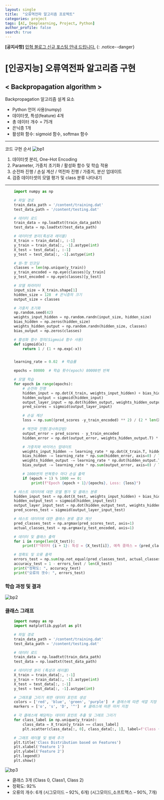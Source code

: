 ```yaml
---
layout: single
title:  "오류역전파 알고리즘 프로젝트"
categories: project
tags: [AI, Deeplearning, Project, Python]
author_profile: false
search: true
---
```


**[공지사항]** [민혁 블로그 신규 포스팅 안내 드립니다.](https://xvihaan.github.io/event/first/)
{: .notice--danger}

# [인공지능] 오류역전파 알고리즘 구현 

## < Backpropagation algorithm >

Backpropagation 알고리즘 설계 요소
- Python 언어 사용(numpy)
- 데이터셋, 특성(feature) 4개
- 총 데이터 개수 = 75개
- 은닉층 1개
- 활성화 함수: sigmoid 함수, softmax 함수

---

코드 구현 순서
![bp1]({{site.url}}/assets/images/2024-1-1-bp/bp1.png)
1. 데이터셋 분리, One-Hot Encoding
2. Parameter, 가중치 초기화 / 활성화 함수 및 학습 적용
3. 순전파 진행 / 손실 계산 / 역전파 진행 / 가중치, 분산 업데이트
4. 검증 데이터셋의 모델 평가 및 class 분류 나타내기


---


```python
    import numpy as np

    # 파일 경로
    train_data_path = '/content/training.dat'
    test_data_path = '/content/testing.dat'

    # 데이터 로드
    train_data = np.loadtxt(train_data_path)
    test_data = np.loadtxt(test_data_path)

    # 데이터셋 분리(특성과 레이블)
    X_train = train_data[:, :-1]
    y_train = train_data[:, -1].astype(int)
    X_test = test_data[:, :-1]
    y_test = test_data[:, -1].astype(int)

    # 원-핫 인코딩
    classes = len(np.unique(y_train))
    y_train_encoded = np.eye(classes)[y_train]
    y_test_encoded = np.eye(classes)[y_test]

    # 모델 파라미터
    input_size = X_train.shape[1]
    hidden_size = 128  # 은닉층의 크기
    output_size = classes

    # 가중치 초기화
    np.random.seed(42)
    weights_input_hidden = np.random.randn(input_size, hidden_size)
    bias_hidden = np.zeros(hidden_size)
    weights_hidden_output = np.random.randn(hidden_size, classes)
    bias_output = np.zeros(classes)

    # 활성화 함수 정의(Sigmoid 함수 사용)
    def sigmoid(x):
        return 1 / (1 + np.exp(-x))


    learning_rate = 0.02  # 학습률

    epochs = 80000  # 학습 횟수(epoch) 80000번 반복

    # 모델 학습
    for epoch in range(epochs):
        # 순전파 진행
        hidden_input = np.dot(X_train, weights_input_hidden) + bias_hidden
        hidden_output = sigmoid(hidden_input)
        output_layer_input = np.dot(hidden_output, weights_hidden_output) + bias_output
        pred_scores = sigmoid(output_layer_input)

        # 손실 계산
        loss = np.sum((pred_scores -y_train_encoded) ** 2) / (2 * len(X_train))

        # 역전파 진행(경사하강법)
        output_error = pred_scores - y_train_encoded
        hidden_error = np.dot(output_error, weights_hidden_output.T) * hidden_output * (1 - hidden_output) # 활성화 함수의 미분

        # 가중치와 바이어스 업데이트
        weights_input_hidden -= learning_rate * np.dot(X_train.T, hidden_error) / len(X_train)
        bias_hidden -= learning_rate * np.sum(hidden_error, axis=0) / len(X_train)
        weights_hidden_output -= learning_rate * np.dot(hidden_output.T, output_error) / len(X_train)
        bias_output -= learning_rate * np.sum(output_error, axis=0) / len(X_train)

        # 1000번의 반복횟수 마다 손실 출력
        if (epoch + 1) % 1000 == 0:
            print(f"Epoch {epoch + 1}/{epochs}, Loss: {loss}")

    # 테스트 데이터에 대한 모델 평가 및 클래스 분류
    hidden_input_test = np.dot(X_test, weights_input_hidden) + bias_hidden
    hidden_output_test = sigmoid(hidden_input_test)
    output_layer_input_test = np.dot(hidden_output_test, weights_hidden_output) + bias_output
    pred_scores_test = sigmoid(output_layer_input_test)

    # 테스트 데이터에 대한 클래스 분류 결과 계산
    pred_classes_test = np.argmax(pred_scores_test, axis=1)
    actual_classes_test = np.argmax(y_test_encoded, axis=1)

    # 데이터 및 클래스 출력
    for i in range(len(X_test)):
        print(f"데이터 {i + 1}: 특성 = {X_test[i]}, 예측 클래스 = {pred_classes_test[i]}, 실제 클래스 = {actual_classes_test[i]}")

    # 정확도 및 오류 출력
    errors_test = np.sum(np.not_equal(pred_classes_test, actual_classes_test))
    accuracy_test = 1 - errors_test / len(X_test)
    print("정확도: ", accuracy_test)
    print("오류의 갯수: ", errors_test)

```

### 학습 과정 및 결과

![bp2]({{site.url}}/assets/images/2024-1-1-bp/bp2.png)


### 클래스 그래프 
```python
    import numpy as np
    import matplotlib.pyplot as plt

    # 파일 경로
    train_data_path = '/content/training.dat'
    test_data_path = '/content/testing.dat'

    # 데이터 로드
    train_data = np.loadtxt(train_data_path)
    test_data = np.loadtxt(test_data_path)

    # 데이터셋 분리 (특성과 레이블)
    X_train = train_data[:, :-1]
    y_train = train_data[:, -1].astype(int)
    X_test = test_data[:, :-1]
    y_test = test_data[:, -1].astype(int)

    # 그래프를 그리기 위한 데이터 포인트 생성
    colors = ['red', 'blue', 'green', 'purple']  # 클래스에 따른 색깔 지정
    markers = ['o', 's', 'D', '^']  # 클래스에 따른 마커 지정

    # 각 클래스에 해당하는 데이터 포인트 추출 및 그래프 그리기
    for class_label in np.unique(y_train):
        class_data = X_train[y_train == class_label]
        plt.scatter(class_data[:, 0], class_data[:, 1], label=f'Class {class_label}', color=colors[class_label], marker=markers[class_label])

    # 그래프 레이블 및 범례 추가
    plt.title('Class Distribution based on Features')
    plt.xlabel('Feature 1')
    plt.ylabel('Feature 2')
    plt.legend()
    plt.show()
```

![bp3]({{site.url}}/assets/images/2024-1-1-bp/bp3.png)

- 클래스 3개 (Class 0, Class1, Class 2)
- 정확도: 92%
- 오류의 개수: 6개
(시그모이드 – 92%, 6개)
(시그모이드,소프트맥스 – 90%, 7개)











